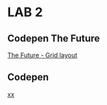 # LAB 2
## Codepen The Future
[The Future - Grid layout](https://codepen.io/Yaizmir/pen/eYNbXRo)

## Codepen
[xx](xx)